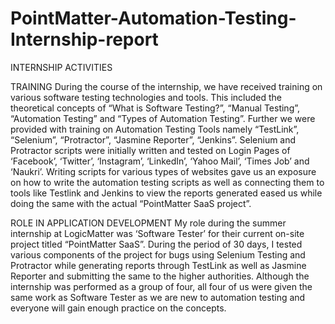 # PointMatter-Automation-Testing-Internship-report

INTERNSHIP ACTIVITIES

TRAINING
During the course of the internship, we have received training on various software testing technologies 
and tools.
This included the theoretical concepts of “What is Software Testing?”, “Manual Testing”, “Automation 
Testing” and “Types of Automation Testing”.
Further we were provided with training on Automation Testing Tools namely “TestLink”, “Selenium”, 
“Protractor”, “Jasmine Reporter”, “Jenkins”.
Selenium and Protractor scripts were initially written and tested on Login Pages of ‘Facebook’, 
‘Twitter’, ‘Instagram’, ‘LinkedIn’, ‘Yahoo Mail’, ‘Times Job’ and ‘Naukri’.
Writing scripts for various types of websites gave us an exposure on how to write the automation 
testing scripts as well as connecting them to tools like Testlink and Jenkins to view the reports 
generated eased us while doing the same with the actual “PointMatter SaaS project”.

ROLE IN APPLICATION DEVELOPMENT
My role during the summer internship at LogicMatter was ‘Software Tester’ for their current on-site 
project titled “PointMatter SaaS”. During the period of 30 days, I tested various components of the 
project for bugs using Selenium Testing and Protractor while generating reports through TestLink as 
well as Jasmine Reporter and submitting the same to the higher authorities.
Although the internship was performed as a group of four, all four of us were given the same work as 
Software Tester as we are new to automation testing and everyone will gain enough practice on the 
concepts.
